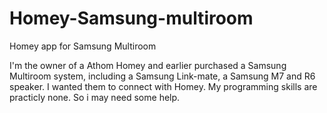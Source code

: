 # Homey-Samsung-multiroom
Homey app for Samsung Multiroom

I'm the owner of a Athom Homey and earlier purchased a Samsung Multiroom system, including a Samsung Link-mate, a Samsung M7 and R6 speaker. I wanted them to connect with Homey.
My programming skills are practicly none. So i may need some help.
